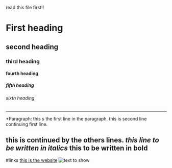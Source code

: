 read this file first!!
# First heading
## second heading
### third heading
#### fourth heading
##### fifth heading 
###### sixth heading
----
*Paragraph:
this s the first line in the paragraph. this is second line continuing first line. 

this is continued by the others lines.
*this line to be written in italics*   **this to be written in bold**
----
#links 
[this is the website]( https://chatgpt.com/c/71787dbd-3ac0-4fd6-96b3-ab943b4d5da0 )
![text to show](https://www.fullstackpython.com/img/logos/markdown.png)



